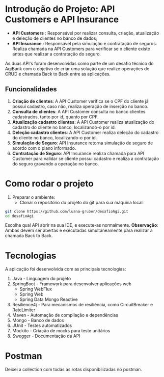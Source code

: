 # Introdução do Projeto: API Customers e API Insurance
 - **API Customers** : Responsável por realizar consulta, criação, atualização e deleção de clientes no banco de dados;
 - **API Insurance** : Responsável pela simulação e contratação de seguros. Realiza chamada na API Customers para verificar se o cliente existe antes que realizar a contratação do seguro.

As duas API's foram desenvolvidas como parte de um desafio técnico do AgiBank com o objetivo de criar uma solução que realize operações de CRUD e chamada Back to Back entre as aplicações.

## Funcionalidades

1. **Criação de clientes**: A API Customer verifica se o CPF do cliente já possui cadastro, caso não, realiza operação de inserção no banco.
2. **Consulta de clientes**: A API Customer consulta no banco clientes cadastrados, tanto por id, quanto por CPF.
2. **Atualização cadastro clientes**: A API Customer realiza atualização do cadastro do cliente no banco, localizando-o por id.
3. **Deleção cadastro clientes**: A API Customer realiza deleção do cadastro do cliente no banco, localizando-o por id.
4. **Simulação de Seguro**: API Insurance retorna simulação de seguro de acordo com o plano informado.
5. **Contratação de Seguro**: API Insurance realiza chamada para API Customer para validar se cliente possui cadastro e realiza a contratação do seguro gravando a operação no banco.

# Como rodar o projeto
1. Preparar o ambiente:
    - Clonar o repositório do projeto do git para sua máquina local:

```bash
git clone https://github.com/luana-gruber/desafioAgi.git
cd desafioAgi
```
Escolha qual API abrir na sua IDE, e execute-as normalmente. 
**Observação**: Ambas devem ser abertas e executadas simultaneamente para realizar a chamada Back to Back.

# Tecnologias
A aplicação foi desenvolvida com as principais tecnologias:
1. Java  - Linguagem do projeto
2. SpringBoot - Framework para desenvolver aplicações web
   - Spring WebFlux
   - Spring Web
   - Spring Data Mongo Reactive
3. Resilience4j - Para mecanismos de resiliência, como CircuitBreaker e RateLimiter
4. Maven - Automação de compilação e dependências
5. Mongo - Banco de dados
6. JUnit - Testes automatizados
7. Mockito - Criação de mocks  para teste unitários
8. Swegger - Documentação da API


# Postman
Deixei a collection com todas as rotas disponibilizadas no postman.
